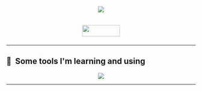 <h1 align="center">
  <a href="https://git.io/typing-svg">
    <img src="https://readme-typing-svg.herokuapp.com/?lines=Hello,+There!+👋;👩‍💻This+is+Jonathan+Santos....;Nice+to+meet+you!&center=true&size=25">
  </a>
</h1>

<h5 align="center">
  <code>
<a href="https://www.linkedin.com/in/jonathan-ast/" target="_blank"><img src="https://img.shields.io/badge/LinkedIn-0077B5?style=for-the-badge&logo=linkedin&logoColor=white" target="_blank" width="100" height="30"></a></code>
</h5>

<hr>
<h2> 🚀 &nbsp;Some tools I'm learning and using </h2>
<h5 align="center">
  <p align="center">
  <a href="https://skillicons.dev">
    <img src="https://skillicons.dev/icons?i=js,nodejs,ts,postgres" />
  </a>
</p>
<hr>
